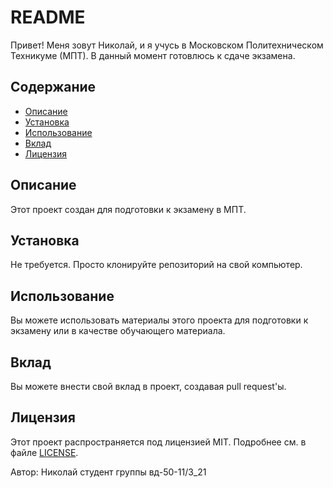 <!DOCTYPE html>
<html lang="en">
<head>
    <meta charset="UTF-8">
    <meta name="viewport" content="width=device-width, initial-scale=1.0">
</head>
<body>
    <div class="container">
        <h1>README</h1>
        <p>Привет! Меня зовут Николай, и я учусь в Московском Политехническом Техникуме (МПТ). В данный момент готовлюсь к сдаче экзамена.</p>
        <h2>Содержание</h2>
        <ul>
            <li><a href="#description">Описание</a></li>
            <li><a href="#installation">Установка</a></li>
            <li><a href="#usage">Использование</a></li>
            <li><a href="#contributing">Вклад</a></li>
            <li><a href="#license">Лицензия</a></li>
        </ul>
        <h2 id="description">Описание</h2>
        <p>Этот проект создан для подготовки к экзамену в МПТ.</p>
        <h2 id="installation">Установка</h2>
        <p>Не требуется. Просто клонируйте репозиторий на свой компьютер.</p>
        <h2 id="usage">Использование</h2>
        <p>Вы можете использовать материалы этого проекта для подготовки к экзамену или в качестве обучающего материала.</p>
        <h2 id="contributing">Вклад</h2>
        <p>Вы можете внести свой вклад в проект, создавая pull request'ы.</p>
        <h2 id="license">Лицензия</h2>
        <p>Этот проект распространяется под лицензией MIT. Подробнее см. в файле <a href="LICENSE">LICENSE</a>.</p>
        <p>Автор: Николай студент группы вд-50-11/3_21</p>
    </div>
</body>
</html>



<!--
**Tormazok/Tormazok** is a ✨ _special_ ✨ repository because its `README.md` (this file) appears on your GitHub profile.

Here are some ideas to get you started:

- 🔭 I’m currently working on ...
- 🌱 I’m currently learning ...
- 👯 I’m looking to collaborate on ...
- 🤔 I’m looking for help with ...
- 💬 Ask me about ...
- 📫 How to reach me: ...
- 😄 Pronouns: ...
- ⚡ Fun fact: ...
-->

